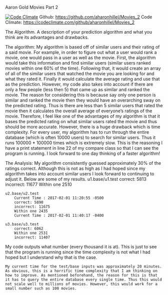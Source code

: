 Aaron Gold
Movies Part 2

[![Code Climate](https://codeclimate.com/github/aharonhillel/Movies_2/badges/gpa.svg)](https://codeclimate.com/github/aharonhillel/Movies_2)
Github: https://github.com/aharonhillel/Movies_2
Code Climate: https://codeclimate.com/github/aharonhillel/Movies_2

The Algorithm. A description of your prediction algorithm and what you think are its advantages and drawbacks.

The algorithm: My algorithm is based off of similar users and their rating of a said movie. For example, in order to figure out what a user would rank a movie, one would pass in a user as well as the movie. First, the algorithm would take this information and find similar users (similar users ranked movies within one 60% of the time). Following that, it would create an array of all of the similar users that watched the movie you are looking for and what they rated it. Finally it would calculate the average rating and use that as the prediction. However, my code also takes into account if there are only a few people (less then 5) that came up as similar and ranked the movie. The reason for considering this is because say only one person is similar and ranked the movie then they would have an overarching sway on the predicted rating. Thus is there are less than 5 similar users that rated the movie then it calculates the overall average of everyone’s ratings of the movie. Therefore, I feel like one of the advantages of my algorithm is that it bases the predicted rating on what similar users rated the movie and thus should be more accurate. However, there is a huge drawback which is time complexity. For every user, my algorithm has to run through the entire database (which is often 10000 users) to search for similar users. Thus it runs 100000 * 100000 times which is extremely slow. This is the reasoning I have a print statement in line 22 of my compare class so that I can see the program is running. I look forward to one day thinking of a faster algorithm!

The Analysis: 
My algorithm consistently guessed approximately 30% of the ratings correct. Although this is not as high as I had hoped since my algorithm takes into account similar users I look forward to continuing to adjust it. Below are some of my results. 
	u1.base/u1.test 
		correct: 5813
		incorrect: 11677
		Within one 2510

	u2.base/u2.test
		Current Time : 2017-02-01 11:20:55 -0500	
		correct: 5890
		incorrect: 11675
		Within one 2435
		Current Time : 2017-02-01 11:40:17 -0400	

	u3.base/u3.test
		correct: 6062
		Within one 2531
		incorrect: 11407
		


My code outputs what number (every thousand it is at). This is just to see that the program is running since the time complexity is not what I had hoped but I understand why that is the case. 

	My current time for the test/base inputs was approximately 20 minutes. As obvious, this is a horrific time complexity that I am thinking on how to improve. As mentioned beforehand, the reason for this is that it has to query the entire database every single time. Thus this would not scale well to millions of movies. However, this would work for a small number such as 100 movies. 